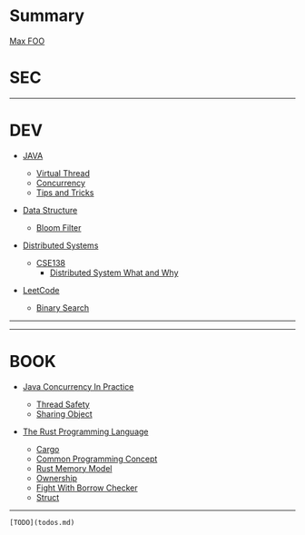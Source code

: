 # Summary

[Max FOO](./maxfoo/maxfoo.md)

# SEC

---

# DEV

- [JAVA](./dev/java/java.md)
    - [Virtual Thread](./dev/java/virtual-thread)
    - [Concurrency](./dev/java/java-concurrency)
    - [Tips and Tricks](./dev/java/tips_and_tricks/tips_and_tricks.md)

- [Data Structure](./dev/data-structure/data-structure.md)
    - [Bloom Filter](./dev/data-structure/bloom-filter/bloom-filter.md)

- [Distributed Systems](./dev/distributed-systems/distributed-system.md)
    - [CSE138](./dev/distributed-systems/cse138/cse138.md)
        - [Distributed System What and Why](./dev/distributed-systems/cse138/distributed-system-what-and-why/distributed-system-what-and-why.md)

- [LeetCode](./dev/leetcode/leetcode.md)
    - [Binary Search](./dev/leetcode/binary-search.md)

---

[//]: # (# OPS)

[//]: # ()

[//]: # (- [Linux]&#40;./ops/linux/linux.md&#41;)

---

# BOOK

[//]: # (- [Programming Concurrency on the JVM]&#40;empty.md&#41;)

[//]: # (    - [Overview]&#40;./book/programming-concurrency-on-the-jvm/overview.md&#41;)

[//]: # (    - [Strategies For Concurrency]&#40;./book/programming-concurrency-on-the-jvm/strategies-for-concurrency.md&#41;)

- [Java Concurrency In Practice](./book/java-concurrency-in-practice/java-concurrency-in-practice.md)
    - [Thread Safety](./book/java-concurrency-in-practice/thread_safety.md)
    - [Sharing Object](./book/java-concurrency-in-practice/sharing_object.md)

- [The Rust Programming Language](./book/the-rust-programming-language/the-rust-programming-language.md)
    - [Cargo](./book/the-rust-programming-language/cargo.md)
    - [Common Programming Concept](book/the-rust-programming-language/common-programming-concept.md)
    - [Rust Memory Model](book/the-rust-programming-language/rust-memory-model.md)
    - [Ownership](book/the-rust-programming-language/ownership/ownership.md)
    - [Fight With Borrow Checker](book/the-rust-programming-language/fight-with-borrow-checker.md)
    - [Struct](book/the-rust-programming-language/struct.md)

---

    [TODO](todos.md)